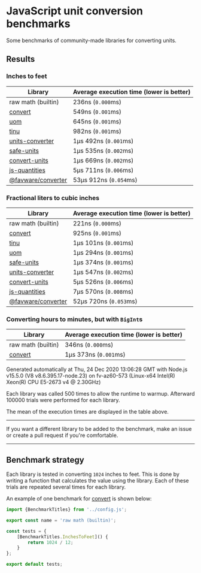 # JavaScript unit conversion benchmarks

Some benchmarks of community-made libraries for converting units.

## Results

<!-- beginblock(results) -->

### Inches to feet

| Library                                                            | Average execution time (lower is better) |
| ------------------------------------------------------------------ | ---------------------------------------- |
| raw math (builtin)                                                 | 236ns (`0.000`ms)                        |
| [convert](https://npmjs.com/package/convert)                       | 549ns (`0.001`ms)                        |
| [uom](https://npmjs.com/package/uom)                               | 645ns (`0.001`ms)                        |
| [tinu](https://npmjs.com/package/tinu)                             | 982ns (`0.001`ms)                        |
| [units-converter](https://npmjs.com/package/units-converter)       | 1µs 492ns (`0.001`ms)                    |
| [safe-units](https://npmjs.com/package/safe-units)                 | 1µs 535ns (`0.002`ms)                    |
| [convert-units](https://npmjs.com/package/convert-units)           | 1µs 669ns (`0.002`ms)                    |
| [js-quantities](https://npmjs.com/package/js-quantities)           | 5µs 711ns (`0.006`ms)                    |
| [@favware/converter](https://npmjs.com/package/@favware/converter) | 53µs 912ns (`0.054`ms)                   |

### Fractional liters to cubic inches

| Library                                                            | Average execution time (lower is better) |
| ------------------------------------------------------------------ | ---------------------------------------- |
| raw math (builtin)                                                 | 221ns (`0.000`ms)                        |
| [convert](https://npmjs.com/package/convert)                       | 925ns (`0.001`ms)                        |
| [tinu](https://npmjs.com/package/tinu)                             | 1µs 101ns (`0.001`ms)                    |
| [uom](https://npmjs.com/package/uom)                               | 1µs 294ns (`0.001`ms)                    |
| [safe-units](https://npmjs.com/package/safe-units)                 | 1µs 374ns (`0.001`ms)                    |
| [units-converter](https://npmjs.com/package/units-converter)       | 1µs 547ns (`0.002`ms)                    |
| [convert-units](https://npmjs.com/package/convert-units)           | 5µs 526ns (`0.006`ms)                    |
| [js-quantities](https://npmjs.com/package/js-quantities)           | 7µs 570ns (`0.008`ms)                    |
| [@favware/converter](https://npmjs.com/package/@favware/converter) | 52µs 720ns (`0.053`ms)                   |

### Converting hours to minutes, but with `BigInt`s

| Library                                      | Average execution time (lower is better) |
| -------------------------------------------- | ---------------------------------------- |
| raw math (builtin)                           | 346ns (`0.000`ms)                        |
| [convert](https://npmjs.com/package/convert) | 1µs 373ns (`0.001`ms)                    |

Generated automatically at Thu, 24 Dec 2020 13:06:28 GMT with Node.js v15.5.0 (V8 v8.6.395.17-node.23) on fv-az60-573 (Linux-x64 Intel(R) Xeon(R) CPU E5-2673 v4 @ 2.30GHz)

Each library was called 500 times to allow the runtime to warmup.
Afterward 100000 trials were performed for each library.

<!-- endblock(results) -->

The mean of the execution times are displayed in the table above.

---

If you want a different library to be added to the benchmark, make an issue or create a pull request if you're comfortable.

---

## Benchmark strategy

Each library is tested in converting `1024` inches to feet.
This is done by writing a function that calculates the value using the library.
Each of these trials are repeated several times for each library.

An example of one benchmark for [convert](https://github.com/pizzafox/convert) is shown below:

```js
import {BenchmarkTitles} from '../config.js';

export const name = 'raw math (builtin)';

const tests = {
	[BenchmarkTitles.InchesToFeet]() {
		return 1024 / 12;
	}
};

export default tests;
```
